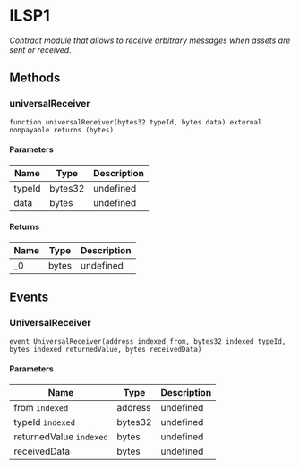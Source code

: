 # ILSP1







*Contract module that allows to receive arbitrary messages when assets are sent or received.*

## Methods

### universalReceiver

```solidity
function universalReceiver(bytes32 typeId, bytes data) external nonpayable returns (bytes)
```





#### Parameters

| Name | Type | Description |
|---|---|---|
| typeId | bytes32 | undefined
| data | bytes | undefined

#### Returns

| Name | Type | Description |
|---|---|---|
| _0 | bytes | undefined



## Events

### UniversalReceiver

```solidity
event UniversalReceiver(address indexed from, bytes32 indexed typeId, bytes indexed returnedValue, bytes receivedData)
```





#### Parameters

| Name | Type | Description |
|---|---|---|
| from `indexed` | address | undefined |
| typeId `indexed` | bytes32 | undefined |
| returnedValue `indexed` | bytes | undefined |
| receivedData  | bytes | undefined |




